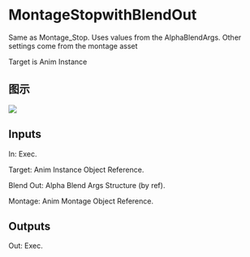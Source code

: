 # MontageStopwithBlendOut

Same as Montage_Stop. Uses values from the AlphaBlendArgs. Other settings come from the montage asset

Target is Anim Instance

## 图示

![]($-20221218-20072267.png)

## Inputs

In: Exec.

Target: Anim Instance Object Reference.

Blend Out: Alpha Blend Args Structure (by ref).

Montage: Anim Montage Object Reference.  

## Outputs

Out: Exec.


